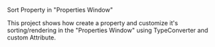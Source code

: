 Sort Property in "Properties Window"

This project shows how create a property and customize it's sorting/rendering in the "Properties Window" using TypeConverter and custom Attribute.
